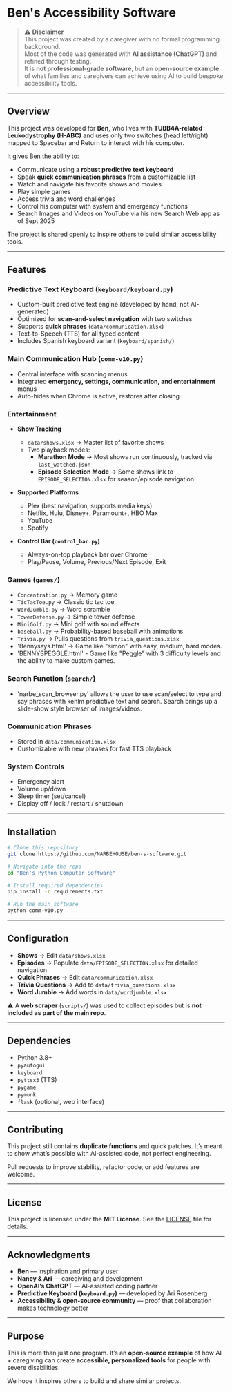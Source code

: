 # Ben's Accessibility Software

> ⚠️ **Disclaimer**  
> This project was created by a caregiver with no formal programming background.  
> Most of the code was generated with **AI assistance (ChatGPT)** and refined through testing.  
> It is **not professional-grade software**, but an **open-source example** of what families and caregivers can achieve using AI to build bespoke accessibility tools.  

---

## Overview

This project was developed for **Ben**, who lives with **TUBB4A-related Leukodystrophy (H-ABC)** and uses only two switches (head left/right) mapped to Spacebar and Return to interact with his computer.  

It gives Ben the ability to:

- Communicate using a **robust predictive text keyboard**  
- Speak **quick communication phrases** from a customizable list  
- Watch and navigate his favorite shows and movies  
- Play simple games  
- Access trivia and word challenges  
- Control his computer with system and emergency functions
- Search Images and Videos on YouTube via his new Search Web app as of Sept 2025  

The project is shared openly to inspire others to build similar accessibility tools.  

---

## Features

### Predictive Text Keyboard (`keyboard/keyboard.py`)

- Custom-built predictive text engine (developed by hand, not AI-generated)  
- Optimized for **scan-and-select navigation** with two switches  
- Supports **quick phrases** (`data/communication.xlsx`)  
- Text-to-Speech (TTS) for all typed content  
- Includes Spanish keyboard variant (`keyboard/spanish/`)  

### Main Communication Hub (`comm-v10.py`)

- Central interface with scanning menus  
- Integrated **emergency, settings, communication, and entertainment** menus  
- Auto-hides when Chrome is active, restores after closing  

### Entertainment

- **Show Tracking**  
  - `data/shows.xlsx` → Master list of favorite shows  
  - Two playback modes:  
    - **Marathon Mode** → Most shows run continuously, tracked via `last_watched.json`  
    - **Episode Selection Mode** → Some shows link to `EPISODE_SELECTION.xlsx` for season/episode navigation  

- **Supported Platforms**  
  - Plex (best navigation, supports media keys)  
  - Netflix, Hulu, Disney+, Paramount+, HBO Max  
  - YouTube  
  - Spotify  

- **Control Bar (`control_bar.py`)**  
  - Always-on-top playback bar over Chrome  
  - Play/Pause, Volume, Previous/Next Episode, Exit  

### Games (`games/`)

- `Concentration.py` → Memory game  
- `TicTacToe.py` → Classic tic tac toe  
- `WordJumble.py` → Word scramble  
- `TowerDefense.py` → Simple tower defense  
- `MiniGolf.py` → Mini golf with sound effects  
- `baseball.py` → Probability-based baseball with animations  
- `Trivia.py` → Pulls questions from `trivia_questions.xlsx`
- 'Bennysays.html' → Game like "simon" with easy, medium, hard modes.
- 'BENNYSPEGGLE.html' - Game like "Peggle" with 3 difficulty levels and the ability to make custom games.

### Search Function (`search/`)

- 'narbe_scan_browser.py' allows the user to use scan/select to type and say phrases with kenlm predictive text and search. Search brings up a slide-show style browser of images/videos.

### Communication Phrases

- Stored in `data/communication.xlsx`  
- Customizable with new phrases for fast TTS playback  

### System Controls

- Emergency alert  
- Volume up/down  
- Sleep timer (set/cancel)  
- Display off / lock / restart / shutdown  

---

## Installation

```bash
# Clone this repository
git clone https://github.com/NARBEHOUSE/ben-s-software.git

# Navigate into the repo
cd "Ben's Python Computer Software"

# Install required dependencies
pip install -r requirements.txt

# Run the main software
python comm-v10.py
````

---

## Configuration

* **Shows** → Edit `data/shows.xlsx`
* **Episodes** → Populate `data/EPISODE_SELECTION.xlsx` for detailed navigation
* **Quick Phrases** → Edit `data/communication.xlsx`
* **Trivia Questions** → Add to `data/trivia_questions.xlsx`
* **Word Jumble** → Add words in `data/wordjumble.xlsx`

⚠️ A **web scraper** (`scripts/`) was used to collect episodes but is **not included as part of the main repo**.

---

## Dependencies

* Python 3.8+
* `pyautogui`
* `keyboard`
* `pyttsx3` (TTS)
* `pygame`
* `pymunk`
* `flask` (optional, web interface)

---

## Contributing

This project still contains **duplicate functions** and quick patches.
It’s meant to show what’s possible with AI-assisted code, not perfect engineering.

Pull requests to improve stability, refactor code, or add features are welcome.

---

## License

This project is licensed under the **MIT License**. See the [LICENSE](LICENSE) file for details.

---

## Acknowledgments

* **Ben** — inspiration and primary user
* **Nancy & Ari** — caregiving and development
* **OpenAI’s ChatGPT** — AI-assisted coding partner
* **Predictive Keyboard (`keyboard.py`)** — developed by Ari Rosenberg
* **Accessibility & open-source community** — proof that collaboration makes technology better

---

## Purpose

This is more than just one program.
It’s an **open-source example** of how AI + caregiving can create **accessible, personalized tools** for people with severe disabilities.

We hope it inspires others to build and share similar projects.




